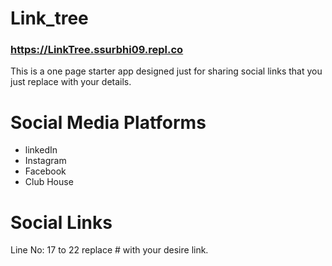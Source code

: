 # Link_tree
### https://LinkTree.ssurbhi09.repl.co
This is a  one page starter app designed just for  sharing social links that you just replace with your details.

# Social Media Platforms
* linkedIn
* Instagram
* Facebook
* Club House

# Social Links
Line No: 17 to 22 replace # with your desire link.
